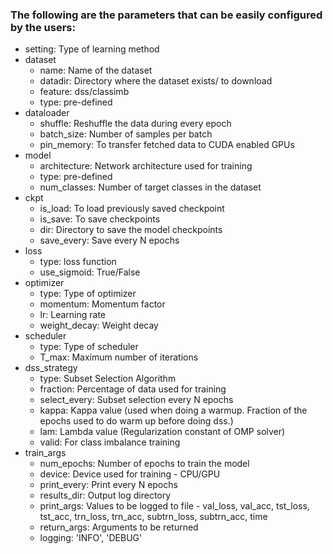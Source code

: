 ### The following are the parameters that can be easily configured by the users:

  - setting: Type of learning method
  - dataset
    - name: Name of the dataset
    - datadir: Directory where the dataset exists/ to download
    - feature: dss/classimb
    - type: pre-defined
  - dataloader
    - shuffle: Reshuffle the data during every epoch
    - batch_size: Number of samples per batch
    - pin_memory: To transfer fetched data to CUDA enabled GPUs
  - model
    - architecture: Network architecture used for training
    - type: pre-defined
    - num_classes: Number of target classes in the dataset
  - ckpt
    - is_load: To load previously saved checkpoint
    - is_save: To save checkpoints
    - dir: Directory to save the model checkpoints
    - save_every: Save every N epochs
  - loss
    - type: loss function
    - use_sigmoid: True/False
  - optimizer
    - type: Type of optimizer
    - momentum: Momentum factor
    - lr: Learning rate
    - weight_decay: Weight decay
  - scheduler
    - type: Type of scheduler
    - T_max: Maximum number of iterations
  - dss_strategy
    - type: Subset Selection Algorithm
    - fraction: Percentage of data used for training
    - select_every: Subset selection every N epochs
    - kappa: Kappa value (used when doing a warmup. Fraction of the epochs used to do warm up before doing dss.)
    - lam: Lambda value (Regularization constant of OMP solver)
    - valid: For class imbalance training
  - train_args
    - num_epochs: Number of epochs to train the model
    - device: Device used for training - CPU/GPU
    - print_every: Print every N epochs
    - results_dir: Output log directory
    - print_args: Values to be logged to file - val_loss, val_acc, tst_loss, tst_acc, trn_loss, trn_acc, subtrn_loss, subtrn_acc, time
    - return_args: Arguments to be returned
    - logging: 'INFO', 'DEBUG'
